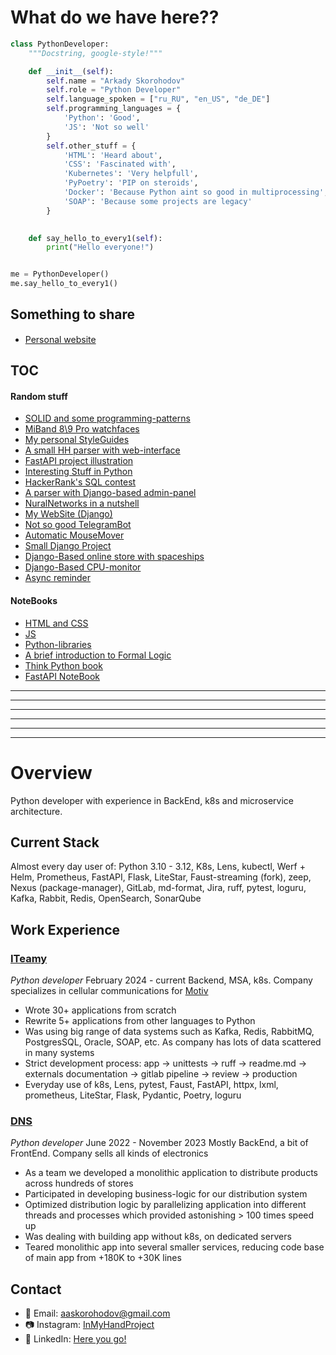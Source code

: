 # What do we have here??

```python
class PythonDeveloper:
    """Docstring, google-style!"""

    def __init__(self):
        self.name = "Arkady Skorohodov"
        self.role = "Python Developer"
        self.language_spoken = ["ru_RU", "en_US", "de_DE"]
        self.programming_languages = {
            'Python': 'Good',
            'JS': 'Not so well'
        }
        self.other_stuff = {
            'HTML': 'Heard about',
            'CSS': 'Fascinated with',
            'Kubernetes': 'Very helpfull',
            'PyPoetry': 'PIP on steroids',
            'Docker': 'Because Python aint so good in multiprocessing',
            'SOAP': 'Because some projects are legacy'
        }
        

    def say_hello_to_every1(self):
        print("Hello everyone!")


me = PythonDeveloper()
me.say_hello_to_every1()
```

## Something to share

* [Personal website](http://85.12.207.195:8082/) <img src="support/dy_favicon.ico" height="15">


## TOC

#### Random stuff

- [SOLID and some programming-patterns](https://github.com/aaskorohodov/HardSkills)
- [MiBand 8\9 Pro watchfaces](https://github.com/aaskorohodov/mi_band_9_pro_pip_girl_fallout_watchface)
- [My personal StyleGuides](https://github.com/aaskorohodov/style_guides)
- [A small HH parser with web-interface](https://github.com/aaskorohodov/hh_parser)
- [FastAPI project illustration](https://github.com/aaskorohodov/udv_test)
- [Interesting Stuff in Python](https://github.com/aaskorohodov/interesting-stuff)
- [HackerRank's SQL contest](https://github.com/aaskorohodov/HackerRank)
- [A parser with Django-based admin-panel](https://github.com/aaskorohodov/habr_parser)
- [NuralNetworks in a nutshell](https://github.com/aaskorohodov/Neural_Networks)
- [My WebSite (Django)](https://github.com/aaskorohodov/DY-Website)
- [Not so good TelegramBot](https://github.com/aaskorohodov/Telebot)
- [Automatic MouseMover](https://github.com/aaskorohodov/AutoMouseMover)
- [Small Django Project](https://github.com/aaskorohodov/Pro_Python_Django)
- [Django-Based online store with spaceships](https://github.com/aaskorohodov/Space_Shop)
- [Django-Based CPU-monitor](https://github.com/aaskorohodov/CPU-test)
- [Async reminder](https://github.com/aaskorohodov/Reminder_Async)

#### NoteBooks

- [HTML and CSS](https://github.com/aaskorohodov/html_css)
- [JS](https://github.com/aaskorohodov/Learning-JS/tree/main)
- [Python-libraries](https://github.com/aaskorohodov/Modules)
- [A brief introduction to Formal Logic](https://github.com/aaskorohodov/crashcourse_formal_logic)
- [Think Python book](https://github.com/aaskorohodov/Learning_Python/tree/master/%D0%9E%D0%B1%D1%83%D1%87%D0%B5%D0%BD%D0%B8%D0%B5/%D0%94%D1%83%D0%BC%D0%B0%D1%82%D1%8C%20%D0%BD%D0%B0%20%D1%8F%D0%B7%D1%8B%D0%BA%D0%B5%20%D0%9F%D0%B8%D1%82%D0%BE%D0%BD)
- [FastAPI NoteBook](https://github.com/aaskorohodov/fastapi_tutorial)

-----
-----
-----
-----
-----
-----

# Overview

Python developer with experience in BackEnd, k8s and microservice architecture.

## Current Stack

Almost every day user of:
Python 3.10 - 3.12, K8s, Lens, kubectl, Werf + Helm, Prometheus, FastAPI, Flask, LiteStar, Faust-streaming (fork), zeep, Nexus (package-manager), 
GitLab, md-format, Jira, ruff, pytest, loguru, Kafka, Rabbit, Redis, OpenSearch, SonarQube

## Work Experience

### [ITeamy](https://www.iteamy.pro/)

*Python developer*
February 2024 - current
Backend, MSA, k8s. Company specializes in cellular communications for [Motiv](https://motivtelecom.ru/)
- Wrote 30+ applications from scratch
- Rewrite 5+ applications from other languages to Python
- Was using big range of data systems such as Kafka, Redis, RabbitMQ, PostgresSQL, Oracle, SOAP, etc. As company has lots of data scattered in many systems
- Strict development process: app -> unittests -> ruff -> readme.md -> externals documentation -> gitlab pipeline -> review -> production
- Everyday use of k8s, Lens, pytest, Faust, FastAPI, httpx, lxml, prometheus, LiteStar, Flask, Pydantic, Poetry, loguru

### [DNS](https://www.dns-shop.ru/)

*Python developer*
June 2022 - November 2023
Mostly BackEnd, a bit of FrontEnd. Company sells all kinds of electronics
- As a team we developed a monolithic application to distribute products across hundreds of stores
- Participated in developing business-logic for our distribution system
- Optimized distribution logic by parallelizing application into different threads and processes which provided astonishing > 100 times speed up
- Was dealing with building app without k8s, on dedicated servers
- Teared monolithic app into several smaller services, reducing code base of main app from +180K to +30K lines

## Contact


- 📧 Email: aaskorohodov@gmail.com
- 📷 Instagram:  [InMyHandProject](https://www.instagram.com/in_my_hand_project/)
- 💼 LinkedIn: [Here you go!](https://www.linkedin.com/in/%D1%84%D1%80%D0%B0%D0%BD%D1%81%D0%B8%D1%81-%D0%B0%D0%BD%D0%BA%D0%BE%D0%BD%D0%B8%D1%8F-a70a26209/)
